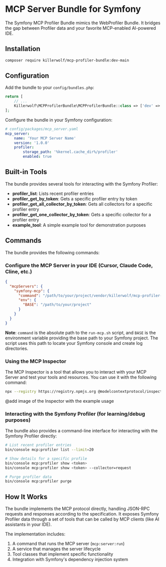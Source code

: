 # MCP Server Bundle for Symfony

The Symfony MCP Profiler Bundle mimics the WebProfiler Bundle. It bridges the gap between Profiler data and your favorite MCP-enabled AI-powered IDE.

## Installation

```bash
composer require killerwolf/mcp-profiler-bundle:dev-main
```

## Configuration

Add the bundle to your `config/bundles.php`:

```php
return [
    // ...
    Killerwolf\MCPProfilerBundle\MCPProfilerBundle::class => ['dev' => true],
];
```

Configure the bundle in your Symfony configuration:

```yaml
# config/packages/mcp_server.yaml
mcp_server:
    name: 'Your MCP Server Name'
    version: '1.0.0'
    profiler:
        storage_path: '%kernel.cache_dir%/profiler'
        enabled: true
```

## Built-in Tools

The bundle provides several tools for interacting with the Symfony Profiler:

- **profiler_list**: Lists recent profiler entries
- **profiler_get_by_token**: Gets a specific profiler entry by token
- **profiler_get_all_collector_by_token**: Gets all collectors for a specific profiler entry
- **profiler_get_one_collector_by_token**: Gets a specific collector for a profiler entry
- **example_tool**: A simple example tool for demonstration purposes


## Commands

The bundle provides the following commands:

### Configure the MCP Server in your IDE (Cursor, Claude Code, Cline, etc.)

```json
{
  "mcpServers": {
    "symfony-mcp": {
      "command": "/path/to/your/project/vendor/killerwolf/mcp-profiler-bundle/bin/run-mcp.sh",
      "env": {
        "BASE": "/path/to/your/project"
      }
    }
  }
}
```
**Note**: `command` is the absolute path to the `run-mcp.sh` script, and `BASE` is the environment variable providing the base path to your Symfony project. The script uses this path to locate your Symfony console and create log directories.

### Using the MCP Inspector

The MCP Inspector is a tool that allows you to interact with your MCP Server and test your tools and resources. You can use it with the following command:

```bash
npx --registry https://registry.npmjs.org @modelcontextprotocol/inspector
```

@add image of the Inspector with the example usage

### Interacting with the Symfony Profiler (for learning/debug purposes)

The bundle also provides a command-line interface for interacting with the Symfony Profiler directly:

```bash
# List recent profiler entries
bin/console mcp:profiler list --limit=20

# Show details for a specific profile
bin/console mcp:profiler show <token>
bin/console mcp:profiler show <token> --collector=request

# Purge profiler data
bin/console mcp:profiler purge
```

## How It Works

The bundle implements the MCP protocol directly, handling JSON-RPC requests and responses according to the specification. It exposes Symfony Profiler data through a set of tools that can be called by MCP clients (like AI assistants in your IDE).

The implementation includes:

1. A command that runs the MCP server (`mcp:server:run`)
2. A service that manages the server lifecycle
3. Tool classes that implement specific functionality
4. Integration with Symfony's dependency injection system